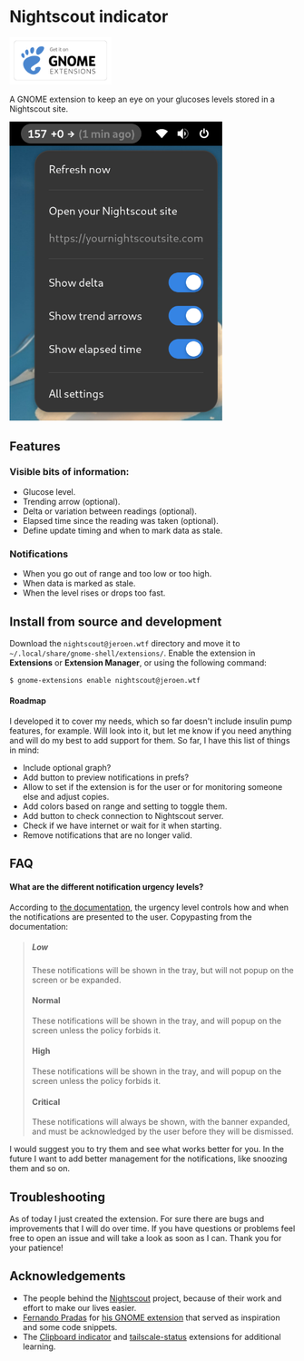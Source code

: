 # Nightscout indicator

<a href="https://extensions.gnome.org/extension/7388/nightscout/" target="_blank"><img src="images/get-it-on-ego.png" alt="Gnome Extensions badge" width="180" /></a>

A GNOME extension to keep an eye on your glucoses levels stored in a Nightscout site.

<img src="images/screenshot.png" alt="Menu screenshot of the indicator" width="375" />


## Features

### Visible bits of information:
- Glucose level.
- Trending arrow (optional).
- Delta or variation between readings (optional).
- Elapsed time since the reading was taken (optional).
- Define update timing and when to mark data as stale.

### Notifications
- When you go out of range and too low or too high.
- When data is marked as stale.
- When the level rises or drops too fast.


## Install from source and development

Download the `nightscout@jeroen.wtf` directory and move it to `~/.local/share/gnome-shell/extensions/`. Enable the extension in **Extensions** or **Extension Manager**, or using the following command:

```bash
$ gnome-extensions enable nightscout@jeroen.wtf
```

#### Roadmap

I developed it to cover my needs, which so far doesn't include insulin pump features, for example. Will look into it, but let me know if you need anything and will do my best to add support for them. So far, I have this list of things in mind:

- Include optional graph?
- Add button to preview notifications in prefs?
- Allow to set if the extension is for the user or for monitoring someone else and adjust copies.
- Add colors based on range and setting to toggle them.
- Add button to check connection to Nightscout server.
- Check if we have internet or wait for it when starting.
- Remove notifications that are no longer valid.


## FAQ

#### What are the different notification urgency levels?

According to [the documentation](https://gjs.guide/extensions/topics/notifications.html), the urgency level controls how and when the notifications are presented to the user. Copypasting from the documentation:

> ##### Low
> These notifications will be shown in the tray, but will not popup on the screen or be expanded.
>
> #### Normal
> These notifications will be shown in the tray, and will popup on the screen unless the policy forbids it.
>
> #### High
> These notifications will be shown in the tray, and will popup on the screen unless the policy forbids it.
>
> #### Critical
> These notifications will always be shown, with the banner expanded, and must be acknowledged by the user before they will be dismissed.

I would suggest you to try them and see what works better for you. In the future I want to add better management for the notifications, like snoozing them and so on.


## Troubleshooting

As of today I just created the extension. For sure there are bugs and improvements that I will do over time. If you have questions or problems feel free to open an issue and will take a look as soon as I can. Thank you for your patience!


## Acknowledgements

- The people behind the [Nightscout](https://nightscout.github.io/) project, because of their work and effort to make our lives easier.
- [Fernando Pradas](https://github.com/fnandot) for [his GNOME extension](https://github.com/fnandot/gnome-shell-extension-nightscout) that served as inspiration and some code snippets.
- The [Clipboard indicator](https://github.com/Tudmotu/gnome-shell-extension-clipboard-indicator/) and [tailscale-status](https://github.com/maxgallup/tailscale-status) extensions for additional learning.


